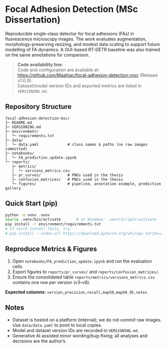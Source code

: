 # Focal Adhesion Detection (MSc Dissertation)

Reproducible single-class detector for focal adhesions (FAs) in fluorescence microscopy images. 
The work evaluates augmentation, morphology-preserving resizing, and modest data scaling to support future modelling of FA dynamics.
A GUI-based RT‑DETR baseline was also trained on the same annotations for comparison.

> **Code availability line:**  
> Code and configuration are available at: https://github.com/Maahiac/focal-adhesion-detection-msc (Release v1.0.0).  
> Dataset/model version IDs and exported metrics are listed in `VERSIONING.md`.

## Repository Structure
```
focal-adhesion-detection-msc/
├─ README.md
├─ VERSIONING.md
├─ environment/
│  └─ requirements.txt
├─ data/
│  └─ data.yaml             # class names & paths (no raw images committed)
├─ notebooks/
│  └─ FA_prediction_update.ipynb
└─ reports/
   ├─ metrics/
   │  └─ versions_metrics.csv
   ├─ pr_curves/            # PNGs used in the thesis
   ├─ confusion_matrices/   # PNGs used in the thesis
   └─ figures/              # pipeline, annotation example, prediction gallery
```

## Quick Start (pip)
```bash
python -m venv .venv
source .venv/bin/activate       # on Windows: .venv\Scripts\activate
pip install -r environment/requirements.txt
# If torch install fails, try:
# pip install --index-url https://download.pytorch.org/whl/cpu torch==2.2.1 torchvision==0.17.1
```

## Reproduce Metrics & Figures
1. Open `notebooks/FA_prediction_update.ipynb` and run the evaluation cells.  
2. Export figures to `reports/pr_curves/` and `reports/confusion_matrices/`.  
3. Ensure the consolidated table `reports/metrics/versions_metrics.csv` contains one row per version (v3–v8).

**Expected columns:** `version,precision,recall,map50,map50_95,notes`

## Notes
- Dataset is hosted on a platform (internal); we do not commit raw images. Use `data/data.yaml` to point to local copies.
- Model and dataset version IDs are recorded in `VERSIONING.md`.
- Generative AI assisted minor wording/bug-fixing; all analyses and decisions are the author’s.
